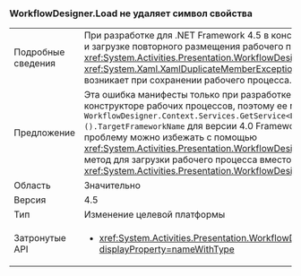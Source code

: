 ### <a name="workflowdesignerload-doesnt-remove-symbol-property"></a>WorkflowDesigner.Load не удаляет символ свойства

|   |   |
|---|---|
|Подробные сведения|При разработке для .NET Framework 4.5 в конструкторе рабочих процессов и загрузке повторного размещения рабочего процесса версии 3.5 с <xref:System.Activities.Presentation.WorkflowDesigner.Load> метода <xref:System.Xaml.XamlDuplicateMemberException?displayProperty=name> возникает при сохранении рабочего процесса.|
|Предложение|Эта ошибка манифесты только при разработке для .NET Framework 4.5 в конструкторе рабочих процессов, поэтому ее можно обойти, установив <code>WorkflowDesigner.Context.Services.GetService&lt;DesignerConfigurationService&gt;().TargetFrameworkName</code> для версии 4.0 Framework.Alternatively .NET, проблему можно избежать с помощью <xref:System.Activities.Presentation.WorkflowDesigner.Load(System.String)> метод для загрузки рабочего процесса вместо <xref:System.Activities.Presentation.WorkflowDesigner.Load>.|
|Область|Значительно|
|Версия|4.5|
|Тип|Изменение целевой платформы|
|Затронутые API|<ul><li><xref:System.Activities.Presentation.WorkflowDesigner.Load?displayProperty=nameWithType></li></ul>|

